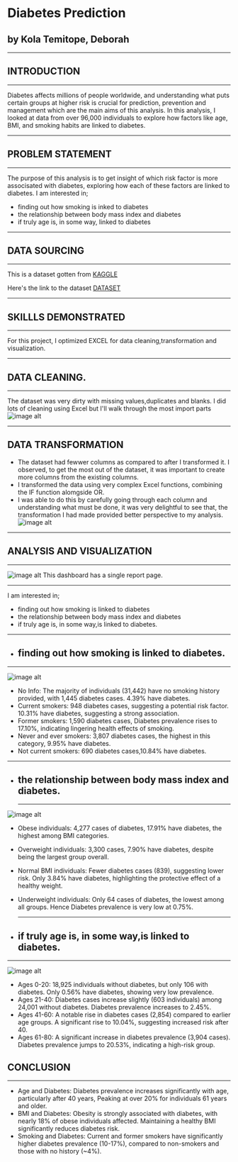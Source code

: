 
# Diabetes Prediction
## by Kola Temitope, Deborah
___
## INTRODUCTION
___
Diabetes affects millions of people worldwide, and understanding what puts certain groups at higher risk is crucial for prediction, prevention and management which are the main aims of this analysis. 
In this analysis, I looked at data from over 96,000 individuals to explore how factors like age, BMI, and smoking habits are linked to diabetes.  
___

## PROBLEM STATEMENT
___

The purpose of this analysis is to get insight of which risk factor is more associsated with diabetes, exploring how each of these factors are linked to diabetes. I am interested in;
* finding out how smoking is inked to diabetes
* the relationship between body mass index and diabetes
* if truly age is, in some way, linked to diabetes
___
## DATA SOURCING
___
This is a dataset gotten from [KAGGLE](https://www.kaggle.com/)

Here's the link to the dataset [DATASET](https://www.kaggle.com/code/tumpanjawat/diabetes-eda-random-forest-hp/input)
___
## SKILLLS DEMONSTRATED
___
For this project, I optimized EXCEL for data cleaning,transformation and visualization.
___
## DATA CLEANING.
___
The dataset was very dirty with missing values,duplicates and blanks. I did lots of cleaning using Excel but I'll walk through the most import parts  
![image alt](https://github.com/Temitope-Kola/Diabetes-Analysis/blob/main/IMAGES/DIRT_%20DATA.png?raw=true)
___

## DATA TRANSFORMATION

* The dataset had fewwer columns as compared to after I transformed it. I observed, to get the most out of the dataset, it was important to create more columns from the existing columns.
* I transformed the data using very complex Excel functions, combining the IF function alomgside OR.
* I was able to do this by carefully going through each column and understanding what must be done, it was very delightful to see that, the transformation I had made provided better perspective to my analysis.
![image alt](https://github.com/Temitope-Kola/Diabetes-Analysis/blob/main/IMAGES/CLEANED_DATA.png?raw=true)
___

## ANALYSIS AND VISUALIZATION
___  
![image alt](https://github.com/Temitope-Kola/Diabetes-Analysis/blob/main/IMAGES/DASHBOARD_ON_DIABETES_PREDICTION.png?raw=true)
This dashboard has a single report page.
___
I am interested in;
* finding out how smoking is linked to diabetes
* the relationship between body mass index and diabetes
* if truly age is, in some way,is linked to diabetes.

___

* ## finding out how smoking is linked to diabetes.
___  
![image alt](https://github.com/Temitope-Kola/Diabetes-Analysis/blob/main/IMAGES/SMOKING_SS.png?raw=true)  

* No Info: The majority of individuals (31,442) have no smoking history provided, with 1,445 diabetes cases. 4.39% have diabetes.
* Current smokers: 948 diabetes cases, suggesting a potential risk factor. 10.31% have diabetes, suggesting a strong association.
* Former smokers: 1,590 diabetes cases, Diabetes prevalence rises to 17.10%, indicating lingering health effects of smoking.
* Never and ever smokers: 3,807 diabetes cases, the highest in this category, 9.95% have diabetes.
* Not current smokers: 690 diabetes cases,10.84% have diabetes.

___
* ## the relationship between body mass index and diabetes.
  ___
 ![image alt](https://github.com/Temitope-Kola/Diabetes-Analysis/blob/main/IMAGES/BMI_SS.png?raw=true)
 
 * Obese individuals: 4,277 cases of diabetes, 17.91% have diabetes, the highest among BMI categories.
* Overweight individuals: 3,300 cases, 7.90% have diabetes, despite being the largest group overall.
* Normal BMI individuals: Fewer diabetes cases (839), suggesting lower risk. Only 3.84% have diabetes, highlighting the protective effect of a healthy weight.
* Underweight individuals: Only 64 cases of diabetes, the lowest among all groups. Hence Diabetes prevalence is very low at 0.75%.
  ___
  
* ## if truly age is, in some way,is linked to diabetes.
___  
![image alt](https://github.com/Temitope-Kola/Diabetes-Analysis/blob/main/IMAGES/AGE_SS.png)

* Ages 0-20: 18,925 individuals without diabetes, but only 106 with diabetes. Only 0.56% have diabetes, showing very low prevalence.
* Ages 21-40: Diabetes cases increase slightly (603 individuals) among 24,001 without diabetes. Diabetes prevalence increases to 2.45%.
* Ages 41-60: A notable rise in diabetes cases (2,854) compared to earlier age groups. A significant rise to 10.04%, suggesting increased risk after 40.
* Ages 61-80: A significant increase in diabetes prevalence (3,904 cases). Diabetes prevalence jumps to 20.53%, indicating a high-risk group.





## CONCLUSION
___
*	Age and Diabetes:
	Diabetes prevalence increases significantly with age, particularly after 40 years, Peaking at over 20% for individuals 61 years and older.
*	BMI and Diabetes:
Obesity is strongly associated with diabetes, with nearly 18% of obese individuals affected. Maintaining a healthy BMI significantly reduces diabetes risk.
 *	Smoking and Diabetes:
Current and former smokers have significantly higher diabetes prevalence (10-17%), compared to non-smokers and those with no history (~4%).

